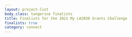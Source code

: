 ```yaml
---
layout: project-list
body_class: tangerine finalists
title: Finalists for the 2021 My LA2050 Grants Challenge
finalists: true
category: connect
---
```

